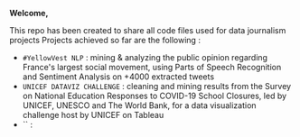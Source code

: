 <b> Welcome,</b>

This repo has been created to share all code files used for data journalism projects
Projects achieved so far are the following : 

- `#YellowVest NLP` : mining & analyzing the public opinion regarding France's largest social movement, using Parts of Speech Recognition and Sentiment Analysis on +4000 extracted tweets
- `UNICEF DATAVIZ CHALLENGE` : cleaning and mining results from the Survey on National Education Responses to COVID-19 School Closures, led by UNICEF, UNESCO and The World Bank, for a data visualization challenge host by UNICEF on Tableau
- `` : 







